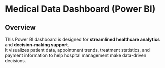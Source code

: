 # Medical Data Dashboard (Power BI)

## Overview
This Power BI dashboard is designed for **streamlined healthcare analytics** and **decision-making support**.  
It visualizes patient data, appointment trends, treatment statistics, and payment information to help hospital management make data-driven decisions.
